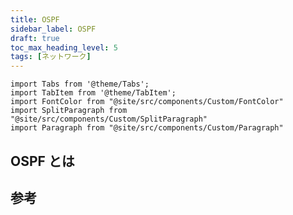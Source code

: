 ```yaml
---
title: OSPF
sidebar_label: OSPF
draft: true
toc_max_heading_level: 5
tags: [ネットワーク]
---
```


```mdx-code-block
import Tabs from '@theme/Tabs';
import TabItem from '@theme/TabItem';
import FontColor from "@site/src/components/Custom/FontColor"
import SplitParagraph from "@site/src/components/Custom/SplitParagraph"
import Paragraph from "@site/src/components/Custom/Paragraph"

```

## OSPF とは

## 参考

[rfc2328]: https://www.rfc-editor.org/rfc/rfc2328.html
